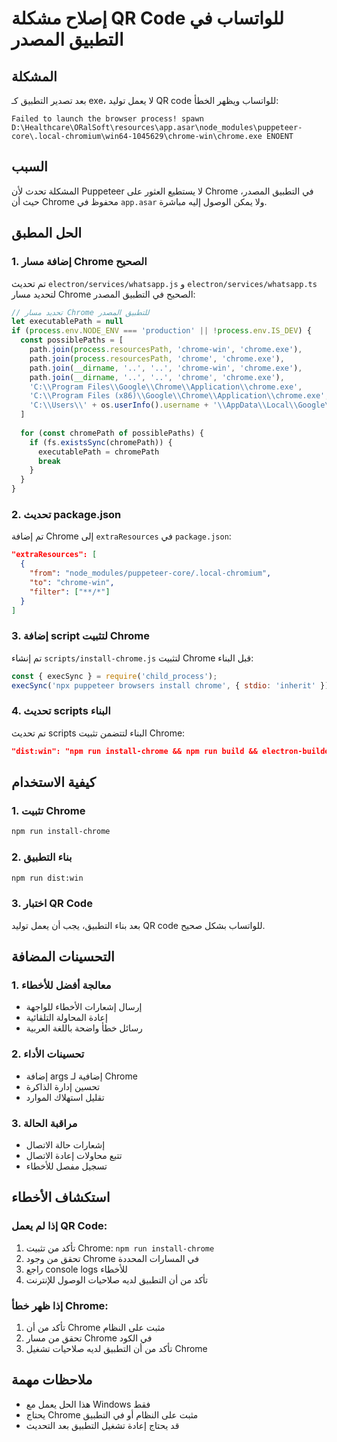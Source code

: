 # إصلاح مشكلة QR Code للواتساب في التطبيق المصدر

## المشكلة
بعد تصدير التطبيق كـ exe، لا يعمل توليد QR code للواتساب ويظهر الخطأ:
```
Failed to launch the browser process! spawn D:\Healthcare\ORalSoft\resources\app.asar\node_modules\puppeteer-core\.local-chromium\win64-1045629\chrome-win\chrome.exe ENOENT
```

## السبب
المشكلة تحدث لأن Puppeteer لا يستطيع العثور على Chrome في التطبيق المصدر، حيث أن Chrome محفوظ في `app.asar` ولا يمكن الوصول إليه مباشرة.

## الحل المطبق

### 1. إضافة مسار Chrome الصحيح
تم تحديث `electron/services/whatsapp.js` و `electron/services/whatsapp.ts` لتحديد مسار Chrome الصحيح في التطبيق المصدر:

```javascript
// تحديد مسار Chrome للتطبيق المصدر
let executablePath = null
if (process.env.NODE_ENV === 'production' || !process.env.IS_DEV) {
  const possiblePaths = [
    path.join(process.resourcesPath, 'chrome-win', 'chrome.exe'),
    path.join(process.resourcesPath, 'chrome', 'chrome.exe'),
    path.join(__dirname, '..', '..', 'chrome-win', 'chrome.exe'),
    path.join(__dirname, '..', '..', 'chrome', 'chrome.exe'),
    'C:\\Program Files\\Google\\Chrome\\Application\\chrome.exe',
    'C:\\Program Files (x86)\\Google\\Chrome\\Application\\chrome.exe',
    'C:\\Users\\' + os.userInfo().username + '\\AppData\\Local\\Google\\Chrome\\Application\\chrome.exe'
  ]
  
  for (const chromePath of possiblePaths) {
    if (fs.existsSync(chromePath)) {
      executablePath = chromePath
      break
    }
  }
}
```

### 2. تحديث package.json
تم إضافة Chrome إلى `extraResources` في `package.json`:

```json
"extraResources": [
  {
    "from": "node_modules/puppeteer-core/.local-chromium",
    "to": "chrome-win",
    "filter": ["**/*"]
  }
]
```

### 3. إضافة script لتثبيت Chrome
تم إنشاء `scripts/install-chrome.js` لتثبيت Chrome قبل البناء:

```javascript
const { execSync } = require('child_process');
execSync('npx puppeteer browsers install chrome', { stdio: 'inherit' });
```

### 4. تحديث scripts البناء
تم تحديث scripts البناء لتتضمن تثبيت Chrome:

```json
"dist:win": "npm run install-chrome && npm run build && electron-builder --win"
```

## كيفية الاستخدام

### 1. تثبيت Chrome
```bash
npm run install-chrome
```

### 2. بناء التطبيق
```bash
npm run dist:win
```

### 3. اختبار QR Code
بعد بناء التطبيق، يجب أن يعمل توليد QR code للواتساب بشكل صحيح.

## التحسينات المضافة

### 1. معالجة أفضل للأخطاء
- إرسال إشعارات الأخطاء للواجهة
- إعادة المحاولة التلقائية
- رسائل خطأ واضحة باللغة العربية

### 2. تحسينات الأداء
- إضافة args إضافية لـ Chrome
- تحسين إدارة الذاكرة
- تقليل استهلاك الموارد

### 3. مراقبة الحالة
- إشعارات حالة الاتصال
- تتبع محاولات إعادة الاتصال
- تسجيل مفصل للأخطاء

## استكشاف الأخطاء

### إذا لم يعمل QR Code:
1. تأكد من تثبيت Chrome: `npm run install-chrome`
2. تحقق من وجود Chrome في المسارات المحددة
3. راجع console logs للأخطاء
4. تأكد من أن التطبيق لديه صلاحيات الوصول للإنترنت

### إذا ظهر خطأ Chrome:
1. تأكد من أن Chrome مثبت على النظام
2. تحقق من مسار Chrome في الكود
3. تأكد من أن التطبيق لديه صلاحيات تشغيل Chrome

## ملاحظات مهمة
- هذا الحل يعمل مع Windows فقط
- يحتاج Chrome مثبت على النظام أو في التطبيق
- قد يحتاج إعادة تشغيل التطبيق بعد التحديث
